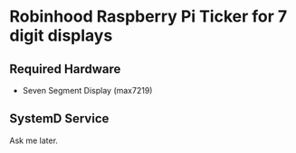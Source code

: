 # Robinhood Raspberry Pi Ticker for 7 digit displays

## Required Hardware
 - Seven Segment Display (max7219)
 
## SystemD Service
Ask me later.